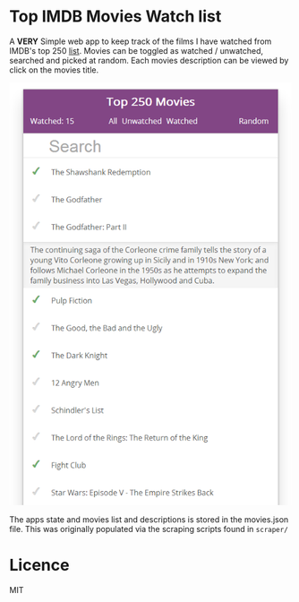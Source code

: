 # Top IMDB Movies Watch list

A **VERY** Simple web app to keep track of the films I have watched from IMDB's top 250 [list](http://www.imdb.com/chart/top). Movies can be toggled as watched / unwatched, searched and picked at random. Each movies description can be viewed by click on the movies title.

![Screen shot](public/img/imdbapp.png)

The apps state and movies list and descriptions is stored in the movies.json file. This was originally populated via the scraping scripts found in `scraper/`

# Licence

MIT
